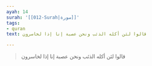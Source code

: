 ```yaml
---
ayah: 14
surah: '[[012-Surah|سورة]]'
tags:
- quran
text: قالوا لئن أكله الذئب ونحن عصبة إنا إذا لخاسرون

---
```

> قالوا لئن أكله الذئب ونحن عصبة إنا إذا لخاسرون
